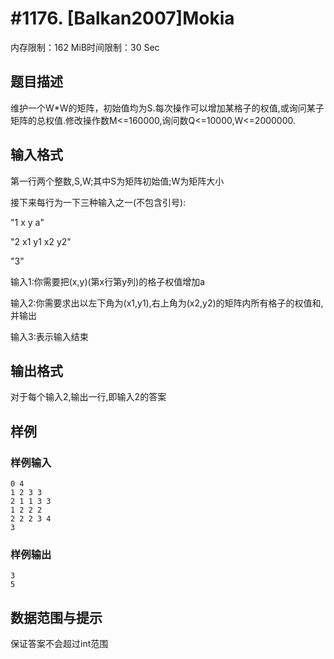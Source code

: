 # #1176. [Balkan2007]Mokia

内存限制：162 MiB时间限制：30 Sec

## 题目描述

维护一个W*W的矩阵，初始值均为S.每次操作可以增加某格子的权值,或询问某子矩阵的总权值.修改操作数M<=160000,询问数Q<=10000,W<=2000000.

## 输入格式

第一行两个整数,S,W;其中S为矩阵初始值;W为矩阵大小

接下来每行为一下三种输入之一(不包含引号):

"1 x y a"

"2 x1 y1 x2 y2"

"3"

输入1:你需要把(x,y)(第x行第y列)的格子权值增加a

输入2:你需要求出以左下角为(x1,y1),右上角为(x2,y2)的矩阵内所有格子的权值和,并输出

输入3:表示输入结束

## 输出格式

对于每个输入2,输出一行,即输入2的答案

## 样例

### 样例输入

    
    0 4
    1 2 3 3
    2 1 1 3 3
    1 2 2 2
    2 2 2 3 4
    3
    

### 样例输出

    
    3
    5
    

## 数据范围与提示

保证答案不会超过int范围
